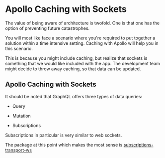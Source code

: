  Apollo Caching with Sockets 
============================

The value of being aware of architecture is twofold. One is that one has
the option of preventing future catastrophes.

You will most like face a scenario where you're required to put together
a solution within a time intensive setting. Caching with Apollo will
help you in this scenario.

This is because you might include caching, but realize that sockets is
something that we would like included with the app. The development team
might decide to throw away caching, so that data can be updated.

 Apollo Caching with Sockets 
----------------------------

It should be noted that GraphQL offers three types of data queries:

-   Query

-   Mutation

-   Subscriptions

Subscriptions in particular is very similar to web sockets.

The package at this point which makes the most sense is
[subscriptions-transport-ws](https://github.com/apollographql/subscriptions-transport-ws)
